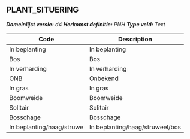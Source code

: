 ## PLANT_SITUERING

*__Domeinlijst versie:__ d4*
*__Herkomst definitie:__ PNH*
*__Type veld:__ Text*

|__Code__ |__Description__	|
|	---	|	---	|
| In beplanting | In beplanting |
| Bos | Bos |
| In verharding | In verharding |
| ONB | Onbekend |
| In gras | In gras |
| Boomweide | Boomweide |
| Solitair | Solitair |
| Bosschage | Bosschage |
| In beplanting/haag/struwe | In beplanting/haag/struweel/bos |
